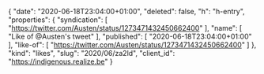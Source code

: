 {
  "date": "2020-06-18T23:04:00+01:00",
  "deleted": false,
  "h": "h-entry",
  "properties": {
    "syndication": [
      "https://twitter.com/Austen/status/1273471432450662400"
    ],
    "name": [
      "Like of @Austen's tweet"
    ],
    "published": [
      "2020-06-18T23:04:00+01:00"
    ],
    "like-of": [
      "https://twitter.com/Austen/status/1273471432450662400"
    ]
  },
  "kind": "likes",
  "slug": "2020/06/za2ld",
  "client_id": "https://indigenous.realize.be"
}

